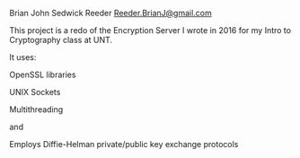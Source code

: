 
Brian John Sedwick Reeder
Reeder.BrianJ@gmail.com

This project is a redo of the Encryption Server I
wrote in 2016 for my Intro to Cryptography class
at UNT.

It uses:

OpenSSL libraries 

UNIX Sockets

Multithreading

and

Employs Diffie-Helman private/public key 
exchange protocols
